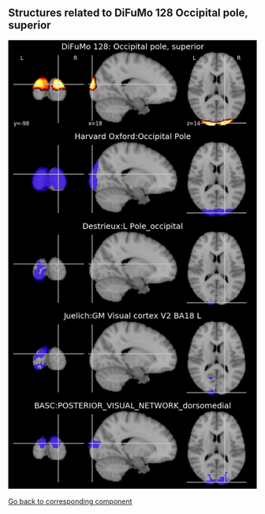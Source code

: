 


## Structures related to DiFuMo 128 Occipital pole, superior

![103](103.jpg "Structures related to DiFuMo 128 Occipital pole, superior")

[Go back to corresponding component](https://parietal-inria.github.io/DiFuMo/128/html/103.html)
